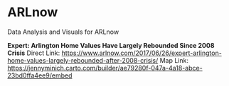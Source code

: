 # ARLnow
Data Analysis and Visuals for ARLnow

**Expert: Arlington Home Values Have Largely Rebounded Since 2008 Crisis**
Direct Link: https://www.arlnow.com/2017/06/26/expert-arlington-home-values-largely-rebounded-after-2008-crisis/
Map Link: https://jennyminich.carto.com/builder/ae79280f-047a-4a18-abce-23bd0ffa4ee9/embed

